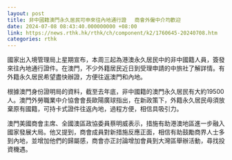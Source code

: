 ```yaml
---
layout: post
title: 非中國籍澳門永久居民可申來往內地通行證　 商會外僱中介均歡迎
date: 2024-07-08 08:43:40.000000000 +08:00
link: https://news.rthk.hk/rthk/ch/component/k2/1760645-20240708.htm
categories: rthk
---
```


國家出入境管理局上星期宣布，本周三起為港澳永久居民中的非中國籍人員，簽發來往內地通行證件。在澳門，不少外籍居民近日到受理申請的中旅社了解詳情。有外籍永久居民希望盡快辦證，方便往返澳門和內地。

根據澳門身份證明局的資料，截至去年底，非中國籍的澳門永久居民有大約19500人。澳門外勞職業中介協會會長歐陽廣球指出，在新政策下，外籍永久居民毋須放棄原有國籍，可持卡式證件往返內地，過程方便，相信具吸引力。

澳門美國商會主席、全國澳區政協委員蔡明威表示，措施有助港澳地區進一步融入國家發展大局。他又提到，商會成員對新措施反應正面，相信有助鼓勵商界人士多到內地，並增加他們的歸屬感，商會亦正討論增加會員到大灣區舉辦活動，尋找投資機遇。
